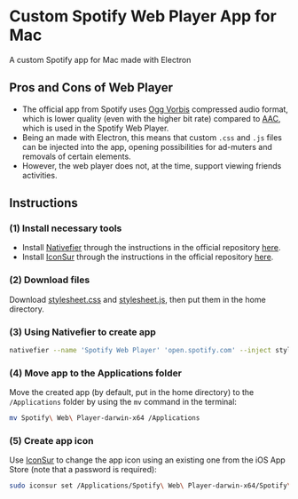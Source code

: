 # Custom Spotify Web Player App for Mac
A custom Spotify app for Mac made with Electron

## Pros and Cons of Web Player
- The official app from Spotify uses [Ogg Vorbis](https://xiph.org/vorbis/) compressed audio format, which is lower quality (even with the higher bit rate) compared to [AAC](https://en.wikipedia.org/wiki/Advanced_Audio_Coding), which is used in the Spotify Web Player.
- Being an made with Electron, this means that custom `.css` and `.js` files can be injected into the app, opening possibilities for ad-muters and removals of certain elements.
- However, the web player does not, at the time, support viewing friends activities.

## Instructions
### (1) Install necessary tools
- Install [Nativefier](https://github.com/nativefier/nativefier) through the instructions in the official repository [here](https://github.com/nativefier/nativefier#installation).
- Install [IconSur](https://github.com/rikumi/iconsur) through the instructions in the official repository [here](https://github.com/rikumi/iconsur#installation).

### (2) Download files
Download [stylesheet.css](https://github.com/ghzliahlam/spotify-web/blob/main/stylesheet.css) and [stylesheet.js](https://github.com/ghzliahlam/spotify-web/blob/main/stylesheet.js), then put them in the home directory.

### (3) Using Nativefier to create app
```zsh
nativefier --name 'Spotify Web Player' 'open.spotify.com' --inject stylesheet.css --inject stylesheet.css --title-bar-style 'hiddenInset' --darwin-dark-mode-support --user-agent firefox --widevine
```

### (4) Move app to the Applications folder
Move the created app (by default, put in the home directory) to the `/Applications` folder by using the `mv` command in the terminal:
```zsh
mv Spotify\ Web\ Player-darwin-x64 /Applications
```

### (5) Create app icon
Use [IconSur](https://github.com/rikumi/iconsur) to change the app icon using an existing one from the iOS App Store (note that a password is required):
```zsh
sudo iconsur set /Applications/Spotify\ Web\ Player-darwin-x64/Spotify\ Web\ Player.app --keyword "Spotify"
```
